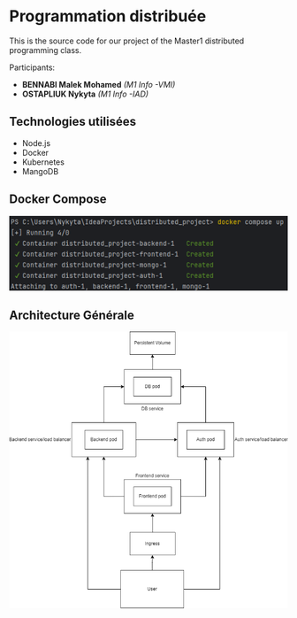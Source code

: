 
# Programmation distribuée

This is the source code for our  project of the Master1 distributed programming class.

Participants:

* **BENNABI Malek Mohamed** *(M1 Info -VMI)*
* **OSTAPLIUK Nykyta** *(M1 Info -IAD)*


## Technologies utilisées

* Node.js
* Docker
* Kubernetes
* MangoDB


## Docker Compose
![Docker Compose](https://github.com/Malekbennabi3/distributed_project/blob/master/docker_compose.png)

## Architecture Générale

![Architecture](https://github.com/Malekbennabi3/distributed_project/blob/master/struct.png)
